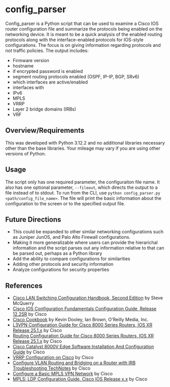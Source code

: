 # config_parser
Config_parser is a Python script that can be used to examine a Cisco IOS router configuration file and summarize the protocols being enabled on the networking device. It is meant to be a quick analysis of the enabled routing protocols along with the interface-enabled protocols for IOS-style configurations. The focus is on giving information regarding protocols and not traffic policies. The output includes:
- Firmware version
- hostname
- if encrypted password is enabled
- segment routing protocols enabled (OSPF, IP-IP, BGP, SRv6)
- which interfaces are active/enabled
- interfaces with
 - IPv6
 - MPLS
 - VRRP
 - Layer 2 bridge domains (IRBs)
 - VRF

## Overview/Requirements
This was developed with Python 3.12.2 and no additional libraries necessary other than the base libraries. Your mileage may vary if you are using other versions of Python.

## Usage  
The script only has one required parameter, the configuraiton file name. It also has one optional parameter, `--fileout`, which directs the output to a file instead of to stdout. To run from the CLI, use `python config_parser.py <path/config_file_name>`. The file will print the basic information about the configuration to the screen or to the specified output file. 

## Future Directions
* This could be expanded to other similar networking configurations such as Juniper JunOS, and Palo Alto Firewall configurations. 
* Making it more generalizable where users can provide the hierarichal information and the script parses out any information relative to that can be parsed out, perhaps as a Python library
* Add the ability to compare configurations for similarities
* Adding other protocols and security information
* Analyze configurations for security properties

## References
* <ins>Cisco LAN Switching Configuration Handbook, Second Edition</ins> by Steve McQuerry
* [Cisco IOS Configuration Fundamentals Configuration Guide, Release 12.2SR](https://www.cisco.com/c/en/us/td/docs/ios/fundamentals/configuration/guide/12_2sr/cf_12_2sr_book.html) by Cisco
* <ins>Cisco Cookbook</ins> by Kevin Dooley, Ian Brown, O'Reilly Media, Inc.
* [L3VPN Configuration Guide for Cisco 8000 Series Routers, IOS XR Release 25.1.x](https://www.cisco.com/c/en/us/td/docs/iosxr/cisco8000/l3vpn/25xx/configuration/guide/b-l3vpn-cg-cisco8000-25xx.html) by Cisco
* [Routing Configuration Guide for Cisco 8000 Series Routers, IOS XR Release 25.1.x](https://www.cisco.com/c/en/us/td/docs/iosxr/cisco8000/routing/25xx/configuration/guide/b-routing-cg-cisco8000-25xx.html) by Cisco
* [Cisco Catalyst 8000V Edge Software Installation And Configuration Guide](https://www.cisco.com/c/en/us/td/docs/routers/C8000V/Configuration/c8000v-installation-configuration-guide.html) by Cisco
* [VRRP Configuration on Cisco](https://ipcisco.com/lesson/vrrp-configuration-on-cisco-2/) by Cisco
* [Configure VLAN Routing and Bridging on a Router with IRB Troubleshooting TechNotes](https://www.cisco.com/c/en/us/support/docs/lan-switching/integrated-routing-bridging-irb/17054-741-10.html) by Cisco
* [Configure a Basic MPLS VPN Network](https://www.cisco.com/c/en/us/support/docs/multiprotocol-label-switching-mpls/mpls/13733-mpls-vpn-basic.html) by Cisco
* [MPLS: LDP Configuration Guide, Cisco IOS Release x.x](https://www.cisco.com/c/en/us/td/docs/ios/mpls/configuration/guide/convert/mp_ldp_book.html) by Cisco